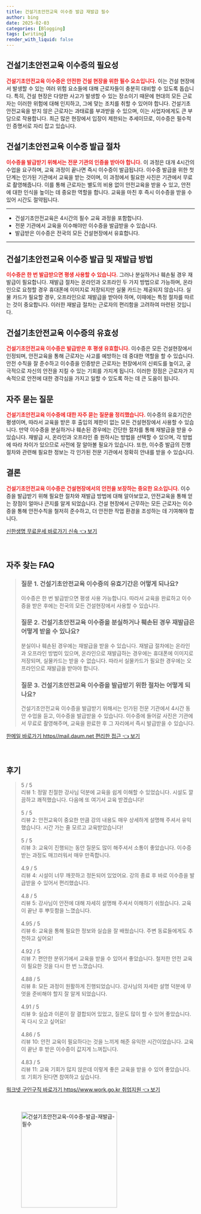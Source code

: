 ```yaml
---
title: 건설기초안전교육 이수증 발급 재발급 필수
author: bing
date: 2025-02-03
categories: [Blogging]
tags: [writing]
render_with_liquid: false
---
```



<h2 id='건설기초안전교육 이수증의 필요성'>건설기초안전교육 이수증의 필요성</h2>

<p><b><span style="color: #ee2323;">건설기초안전교육 이수증은 안전한 건설 현장을 위한 필수 요소입니다.</span></b> 이는 건설 현장에서 발생할 수 있는 여러 위험 요소들에 대해 근로자들이 충분히 대비할 수 있도록 돕습니다. 특히, 건설 현장은 다양한 사고가 발생할 수 있는 장소이기 때문에 현대의 모든 근로자는 이러한 위험에 대해 인지하고, 그에 맞는 조치를 취할 수 있어야 합니다. 건설기초안전교육을 받지 않은 근로자는 과태료를 부과받을 수 있으며, 이는 사업자에게도 큰 부담으로 작용합니다. 최근 많은 현장에서 입장이 제한되는 추세이므로, 이수증은 필수적인 증명서로 자리 잡고 있습니다.</p>

<h2 id='건설기초안전교육 이수증 발급 절차'>건설기초안전교육 이수증 발급 절차</h2>

<p><b><span style="color: #ee2323;">이수증을 발급받기 위해서는 전문 기관의 인증을 받아야 합니다.</span></b> 이 과정은 대개 4시간의 수업을 요구하며, 교육 과정이 끝나면 즉시 이수증이 발급됩니다. 이수증 발급을 위한 첫 단계는 인가된 기관에서 교육을 받는 것이며, 이 과정에서 필요한 사진은 기관에서 무료로 촬영해줍니다. 이를 통해 근로자는 별도의 비용 없이 안전교육을 받을 수 있고, 안전에 대한 인식을 높이는 데 중요한 역할을 합니다. 교육을 마친 후 즉시 이수증을 받을 수 있어 시간도 절약됩니다.</p>

<hr />

<ul>
    <li>건설기초안전교육은 4시간의 필수 교육 과정을 포함합니다.</li>
    <li>전문 기관에서 교육을 이수해야만 이수증을 발급받을 수 있습니다.</li>
    <li>발급받은 이수증은 전국의 모든 건설현장에서 유효합니다.</li>
</ul>

<hr />

<h2 id='건설기초안전교육 이수증 발급 및 재발급 방법'>건설기초안전교육 이수증 발급 및 재발급 방법</h2>

<p><b><span style="color: #ee2323;">이수증은 한 번 발급받으면 평생 사용할 수 있습니다.</span></b> 그러나 분실하거나 훼손될 경우 재발급이 필요합니다. 재발급 절차는 온라인과 오프라인 두 가지 방법으로 가능하며, 온라인으로 요청할 경우 휴대폰에 이미지로 저장되지만 실물 카드는 제공되지 않습니다. 실물 카드가 필요할 경우, 오프라인으로 재발급을 받아야 하며, 이때에는 특정 절차를 따르는 것이 중요합니다. 이러한 재발급 절차는 근로자의 편리함을 고려하여 마련된 것입니다.</p>

<h2 id='건설기초안전교육 이수증의 유효성'>건설기초안전교육 이수증의 유효성</h2>

<p><b><span style="color: #ee2323;">건설기초안전교육 이수증은 발급받은 후 평생 유효합니다.</span></b> 이수증은 모든 건설현장에서 인정되며, 안전교육을 통해 근로자는 사고를 예방하는 데 중대한 역할을 할 수 있습니다. 안전 수칙을 잘 준수하고 이수증을 인증받은 근로자는 현장에서의 신뢰도를 높이고, 궁극적으로 자신의 안전을 지킬 수 있는 기회를 가지게 됩니다. 이러한 장점은 근로자가 지속적으로 안전에 대한 경각심을 가지고 일할 수 있도록 하는 데 큰 도움이 됩니다.</p>

<h2 id='자주 묻는 질문'>자주 묻는 질문</h2>

<p><b><span style="color: #ee2323;">건설기초안전교육 이수증에 대한 자주 묻는 질문을 정리했습니다.</span></b> 이수증의 유효기간은 평생이며, 따라서 교육을 받은 후 출입의 제한이 없는 모든 건설현장에서 사용할 수 있습니다. 만약 이수증을 분실하거나 훼손된 경우에는 간단한 절차를 통해 재발급을 받을 수 있습니다. 재발급 시, 온라인과 오프라인 중 원하시는 방법을 선택할 수 있으며, 각 방법에 따라 차이가 있으므로 사전에 잘 알아볼 필요가 있습니다. 또한, 이수증 발급의 진행 절차와 관련해 필요한 정보는 각 인가된 전문 기관에서 정확히 안내를 받을 수 있습니다.</p>

<h2 id='결론'>결론</h2>

<p><b><span style="color: #ee2323;">건설기초안전교육 이수증은 건설현장에서의 안전을 보장하는 중요한 요소입니다.</span></b> 이수증을 발급받기 위해 필요한 절차와 재발급 방법에 대해 알아보았고, 안전교육을 통해 얻는 장점이 얼마나 큰지를 알게 되었습니다. 건설 현장에서 근무하는 모든 근로자는 이수증을 통해 안전수칙을 철저히 준수하고, 더 안전한 작업 환경을 조성하는 데 기여해야 합니다.</p>


<p><a class="click-button" title="신한생명 무료운세 바로가기 신속" href="https://aptwhite.github.io/posts/%EC%8B%A0%ED%95%9C%EC%83%9D%EB%AA%85-%EB%AC%B4%EB%A3%8C%EC%9A%B4%EC%84%B8-%EB%B0%94%EB%A1%9C%EA%B0%80%EA%B8%B0-%EC%8B%A0%EC%86%8D/" rel="dofollow">신한생명 무료운세 바로가기 신속 👈 보기</a></p><br>
<h2 id='자주_찾는_FAQ'>자주 찾는 FAQ</h2>
<div itemscope="" itemtype="https://schema.org/FAQPage"> 
<blockquote> 
<div itemscope="" itemprop="mainEntity" itemtype="https://schema.org/Question"> 
<h3 itemprop="name">질문 1. 건설기초안전교육 이수증의 유효기간은 어떻게 되나요? </h3> 
<div itemscope="" itemprop="acceptedAnswer" itemtype="https://schema.org/Answer"> 
<span itemprop="text"> 
<p>이수증은 한 번 발급받으면 평생 사용 가능합니다. 따라서 교육을 완료하고 이수증을 받은 후에는 전국의 모든 건설현장에서 사용할 수 있습니다.</p> 
</span> 
</div> 
</div> 
<div itemscope="" itemprop="mainEntity" itemtype="https://schema.org/Question"> 
<h3 itemprop="name">질문 2. 건설기초안전교육 이수증을 분실하거나 훼손된 경우 재발급은 어떻게 받을 수 있나요? </h3> 
<div itemscope="" itemprop="acceptedAnswer" itemtype="https://schema.org/Answer"> 
<span itemprop="text"> 
<p>분실이나 훼손된 경우에는 재발급을 받을 수 있습니다. 재발급 절차에는 온라인과 오프라인 방법이 있으며, 온라인으로 재발급하는 경우에는 휴대폰에 이미지로 저장되며, 실물카드는 받을 수 없습니다. 따라서 실물카드가 필요한 경우에는 오프라인으로 재발급을 받아야 합니다.</p> 
</span> 
</div> 
</div> 
<div itemscope="" itemprop="mainEntity" itemtype="https://schema.org/Question"> 
<h3 itemprop="name">질문 3. 건설기초안전교육 이수증을 발급받기 위한 절차는 어떻게 되나요? </h3> 
<div itemscope="" itemprop="acceptedAnswer" itemtype="https://schema.org/Answer"> 
<span itemprop="text"> 
<p>건설기초안전교육 이수증을 발급받기 위해서는 인가된 전문 기관에서 4시간 동안 수업을 듣고, 이수증을 발급받을 수 있습니다. 이수증에 들어갈 사진은 기관에서 무료로 촬영해주며, 교육을 완료한 후 그 자리에서 즉시 발급받을 수 있습니다.</p> 
</span> 
</div> 
</div> 
</blockquote> 
</div>
<p><a class="click-button" title="한메일 바로가기 https//mail.daum.net 편리한 접근" href="https://aptwhite.github.io/posts/%ED%95%9C%EB%A9%94%EC%9D%BC-%EB%B0%94%EB%A1%9C%EA%B0%80%EA%B8%B0-httpsmail.daum.net-%ED%8E%B8%EB%A6%AC%ED%95%9C-%EC%A0%91%EA%B7%BC/" rel="dofollow">한메일 바로가기 https//mail.daum.net 편리한 접근 👈 보기</a></p><br>
<h2 id='후기'>후기</h2>
<div itemscope itemtype="https://schema.org/Product">
  <blockquote>
  <div itemprop="review" itemscope itemtype="https://schema.org/Review">
      <div itemprop="reviewRating" itemscope itemtype="https://schema.org/Rating"> <span itemprop="ratingValue">5</span> / <span itemprop="bestRating">5</span> </div>
      <span itemprop="reviewBody">리뷰 1: 정말 친절한 강사님 덕분에 교육을 쉽게 이해할 수 있었습니다. 시설도 깔끔하고 쾌적했습니다. 다음에 또 여기서 교육 받겠습니다!</span>
  </div>
  <br>
  <div itemprop="review" itemscope itemtype="https://schema.org/Review">
      <div itemprop="reviewRating" itemscope itemtype="https://schema.org/Rating"> <span itemprop="ratingValue">5</span> / <span itemprop="bestRating">5</span> </div>
      <span itemprop="reviewBody">리뷰 2: 안전교육이 중요한 만큼 강의 내용도 매우 상세하게 설명해 주셔서 유익했습니다. 시간 가는 줄 모르고 교육받았습니다!</span>
  </div>
  <br>
  <div itemprop="review" itemscope itemtype="https://schema.org/Review">
      <div itemprop="reviewRating" itemscope itemtype="https://schema.org/Rating"> <span itemprop="ratingValue">5</span> / <span itemprop="bestRating">5</span> </div>
      <span itemprop="reviewBody">리뷰 3: 교육이 진행되는 동안 질문도 많이 해주셔서 소통이 좋았습니다. 이수증 받는 과정도 매끄러워서 매우 만족합니다.</span>
  </div>
  <br>
  <div itemprop="review" itemscope itemtype="https://schema.org/Review">
      <div itemprop="reviewRating" itemscope itemtype="https://schema.org/Rating"> <span itemprop="ratingValue">4.9</span> / <span itemprop="bestRating">5</span> </div>
      <span itemprop="reviewBody">리뷰 4: 시설이 너무 깨끗하고 정돈되어 있었어요. 강의 종료 후 바로 이수증을 발급받을 수 있어서 편리했습니다.</span>
  </div>
  <br>
  <div itemprop="review" itemscope itemtype="https://schema.org/Review">
      <div itemprop="reviewRating" itemscope itemtype="https://schema.org/Rating"> <span itemprop="ratingValue">4.8</span> / <span itemprop="bestRating">5</span> </div>
      <span itemprop="reviewBody">리뷰 5: 강사님이 안전에 대해 자세히 설명해 주셔서 이해하기 쉬웠습니다. 교육이 끝난 후 뿌듯함을 느꼈습니다.</span>
  </div>
  <br>
  <div itemprop="review" itemscope itemtype="https://schema.org/Review">
      <div itemprop="reviewRating" itemscope itemtype="https://schema.org/Rating"> <span itemprop="ratingValue">4.95</span> / <span itemprop="bestRating">5</span> </div>
      <span itemprop="reviewBody">리뷰 6: 교육을 통해 필요한 정보와 실습을 잘 배웠습니다. 주변 동료들에게도 추천하고 싶어요!</span>
  </div>
  <br>
  <div itemprop="review" itemscope itemtype="https://schema.org/Review">
      <div itemprop="reviewRating" itemscope itemtype="https://schema.org/Rating"> <span itemprop="ratingValue">4.92</span> / <span itemprop="bestRating">5</span> </div>
      <span itemprop="reviewBody">리뷰 7: 편안한 분위기에서 교육을 받을 수 있어서 좋았습니다. 철저한 안전 교육이 필요한 것을 다시 한 번 느꼈습니다.</span>
  </div>
  <br>
  <div itemprop="review" itemscope itemtype="https://schema.org/Review">
      <div itemprop="reviewRating" itemscope itemtype="https://schema.org/Rating"> <span itemprop="ratingValue">4.88</span> / <span itemprop="bestRating">5</span> </div>
      <span itemprop="reviewBody">리뷰 8: 모든 과정이 원활하게 진행되었습니다. 강사님의 자세한 설명 덕분에 무엇을 준비해야 할지 잘 알게 되었습니다.</span>
  </div>
  <br>
  <div itemprop="review" itemscope itemtype="https://schema.org/Review">
      <div itemprop="reviewRating" itemscope itemtype="https://schema.org/Rating"> <span itemprop="ratingValue">4.91</span> / <span itemprop="bestRating">5</span> </div>
      <span itemprop="reviewBody">리뷰 9: 실습과 이론이 잘 결합되어 있었고, 질문도 많이 할 수 있어 좋았습니다. 꼭 다시 오고 싶어요!</span>
  </div>
  <br>
  <div itemprop="review" itemscope itemtype="https://schema.org/Review">
      <div itemprop="reviewRating" itemscope itemtype="https://schema.org/Rating"> <span itemprop="ratingValue">4.86</span> / <span itemprop="bestRating">5</span> </div>
      <span itemprop="reviewBody">리뷰 10: 안전 교육이 필요하다는 것을 느끼게 해준 유익한 시간이었습니다. 교육이 끝난 후 받은 이수증이 값지게 느껴집니다.</span>
  </div>
  <br>
  <div itemprop="review" itemscope itemtype="https://schema.org/Review">
      <div itemprop="reviewRating" itemscope itemtype="https://schema.org/Rating"> <span itemprop="ratingValue">4.83</span> / <span itemprop="bestRating">5</span> </div>
      <span itemprop="reviewBody">리뷰 11: 교육 기회가 많지 않은데 이렇게 좋은 교육을 받을 수 있어 좋았습니다. 또 기회가 된다면 참여하고 싶습니다.</span>
  </div>
  </blockquote>
</div>
<p><a class="click-button" title="워크넷 구인구직 바로가기 https//www.work.go.kr 취업지원" href="https://aptwhite.github.io/posts/%EC%9B%8C%ED%81%AC%EB%84%B7-%EA%B5%AC%EC%9D%B8%EA%B5%AC%EC%A7%81-%EB%B0%94%EB%A1%9C%EA%B0%80%EA%B8%B0-httpswww.work.go.kr-%EC%B7%A8%EC%97%85%EC%A7%80%EC%9B%90/" rel="dofollow">워크넷 구인구직 바로가기 https//www.work.go.kr 취업지원 👈 보기</a></p><br>
<figure class="image"><img src="https://aptwhite.github.io/assets/img/thumbnail/건설기초안전교육-이수증-발급-재발급-필수.webp" alt="건설기초안전교육-이수증-발급-재발급-필수" width="256" height="256"></figure>